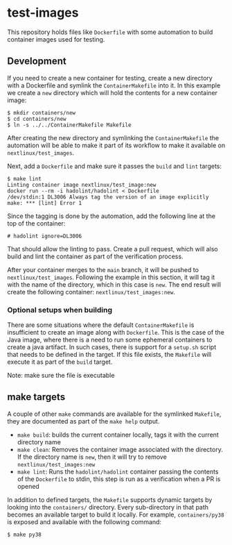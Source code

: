 # test-images

This repository holds files like `Dockerfile` with some automation to build container images used for testing.

## Development

If you need to create a new container for testing, create a new directory with a Dockerfile and symlink the `ContainerMakefile` into it. In this example
we create a `new` directory which will hold the contents for a new container image:

```text
$ mkdir containers/new
$ cd containers/new
$ ln -s ../../ContainerMakefile Makefile
```

After creating the new directory and symlinking the `ContainerMakefile` the automation will be able to make it part of its workflow to make it available on `nextlinux/test_images`.

Next, add a `Dockerfile` and make sure it passes the `build` and `lint` targets:

```
$ make lint
Linting container image nextlinux/test_image:new
docker run --rm -i hadolint/hadolint < Dockerfile
/dev/stdin:1 DL3006 Always tag the version of an image explicitly
make: *** [lint] Error 1
```

Since the tagging is done by the automation, add the following line at the top of the container:

```
# hadolint ignore=DL3006
```

That should allow the linting to pass. Create a pull request, which will also build and lint the container as part of the verification process.

After your container merges to the `main` branch, it will be pushed to `nextlinux/test_images`. Following the example in this section, it will tag it with the name
of the directory, which in this case is `new`. The end result will create the following container: `nextlinux/test_images:new`.

### Optional setups when building

There are some situations where the default `ContainerMakefile` is insufficient to create an image along with `Dockerfile`. This is the case of the Java image, where
there is a need to run some ephemeral containers to create a java artifact. In such cases, there is support for a `setup.sh` script that needs to be defined in the target. If
this file exists, the `Makefile` will execute it as part of the `build` target.

Note: make sure the file is executable

## make targets

A couple of other `make` commands are available for the symlinked `Makefile`, they are documented as part of the `make help` output.

- `make build`: builds the current container locally, tags it with the current directory name
- `make clean`: Removes the container image associated with the directory. If the directory name is `new`, then it will try to remove `nextlinux/test_images:new`
- `make lint`: Runs the `hadolint/hadolint` container passing the contents of the `Dockerfile` to stdin, this step is run as a verification when a PR is opened

In addition to defined targets, the `Makefile` supports dynamic targets by looking into the `containers/` directory. Every sub-directory in that path becomes an available target to build it locally. For example, `containers/py38` is exposed and available with the following command:

```
$ make py38
```
